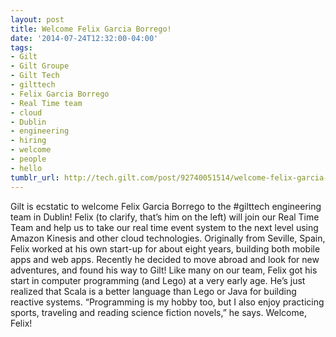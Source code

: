 ```yaml
---
layout: post
title: Welcome Felix Garcia Borrego!
date: '2014-07-24T12:32:00-04:00'
tags:
- Gilt
- Gilt Groupe
- Gilt Tech
- gilttech
- Felix Garcia Borrego
- Real Time team
- cloud
- Dublin
- engineering
- hiring
- welcome
- people
- hello
tumblr_url: http://tech.gilt.com/post/92740051514/welcome-felix-garcia-borrego
---
```


Gilt is ecstatic to welcome Felix Garcia Borrego to the #gilttech engineering team in Dublin! Felix (to clarify, that’s him on the left) will join our Real Time Team and help us to take our real time event system to the next level using Amazon Kinesis and other cloud technologies. Originally from Seville, Spain, Felix worked at his own start-up for about eight years, building both mobile apps and web apps. Recently he decided to move abroad and look for new adventures, and found his way to Gilt!
Like many on our team, Felix got his start in computer programming (and Lego) at a very early age. He’s just realized that Scala is a better language than Lego or Java for building reactive systems. “Programming is my hobby too, but I also enjoy practicing sports, traveling and reading science fiction novels,” he says. Welcome, Felix!
